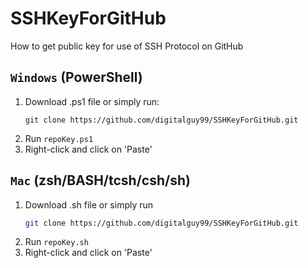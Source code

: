 # SSHKeyForGitHub
How to get public key for use of SSH Protocol on GitHub

## ` Windows ` (PowerShell)

1. Download .ps1 file or simply run:
    ```pwsh
    git clone https://github.com/digitalguy99/SSHKeyForGitHub.git
    ```
2. Run `repoKey.ps1`
3. Right-click and click on 'Paste'


## ` Mac ` (zsh/BASH/tcsh/csh/sh)

1. Download .sh file or simply run
   ```bash
   git clone https://github.com/digitalguy99/SSHKeyForGitHub.git
   ``` 
2. Run `repoKey.sh`
3. Right-click and click on 'Paste'